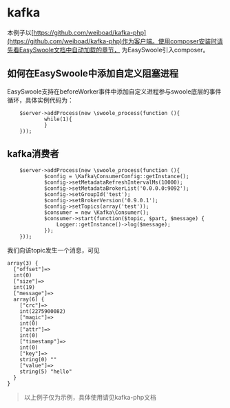 # kafka
本例子以[https://github.com/weiboad/kafka-php](https://github.com/weiboad/kafka-php)作为客户端。使用composer安装时请先看EasySwoole文档中自动加载的章节，
为EasySwoole引入composer。

## 如何在EasySwoole中添加自定义阻塞进程
EasySwoole支持在beforeWorker事件中添加自定义进程参与swoole底层的事件循环，具体实例代码为：
```
    $server->addProcess(new \swoole_process(function (){
            while(1){
            }
    }));
```

## kafka消费者
```
    $server->addProcess(new \swoole_process(function (){
            $config = \Kafka\ConsumerConfig::getInstance();
            $config->setMetadataRefreshIntervalMs(10000);
            $config->setMetadataBrokerList('0.0.0.0:9092');
            $config->setGroupId('test');
            $config->setBrokerVersion('0.9.0.1');
            $config->setTopics(array('test'));
            $consumer = new \Kafka\Consumer();
            $consumer->start(function($topic, $part, $message) {
                Logger::getInstance()->log($message);
            });
    }));
```

我们向该topic发生一个消息，可见
```
array(3) {
  ["offset"]=>
  int(0)
  ["size"]=>
  int(19)
  ["message"]=>
  array(6) {
    ["crc"]=>
    int(2275900082)
    ["magic"]=>
    int(0)
    ["attr"]=>
    int(0)
    ["timestamp"]=>
    int(0)
    ["key"]=>
    string(0) ""
    ["value"]=>
    string(5) "hello"
  }
}
```
> 以上例子仅为示例，具体使用请见kafka-php文档

<script>
    var _hmt = _hmt || [];
    (function() {
        var hm = document.createElement("script");
        hm.src = "https://hm.baidu.com/hm.js?4c8d895ff3b25bddb6fa4185c8651cc3";
        var s = document.getElementsByTagName("script")[0];
        s.parentNode.insertBefore(hm, s);
    })();
</script>